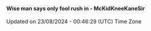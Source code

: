 #### Wise man says only fool rush in - McKidKneeKaneSir
Updated on 23/08/2024 - 00:46:29 (UTC) Time Zone
